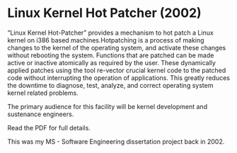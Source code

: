 # Linux Kernel Hot Patcher (2002)
“Linux Kernel Hot-Patcher” provides a mechanism to hot patch a Linux kernel on i386 based machines.Hotpatching is a process of making changes to the kernel of the operating system, and activate these changes without rebooting the system. Functions that are patched can be made active or inactive atomically as required by the user. These dynamically applied patches using the tool re-vector crucial kernel code to the patched code without interrupting the operation of applications. This greatly reduces the downtime to diagnose, test, analyze, and correct operating system kernel related problems.

The primary audience for this facility will be kernel development and sustenance engineers.

Read the PDF for full details.

This was my MS - Software Engineering dissertation project back in 2002.
